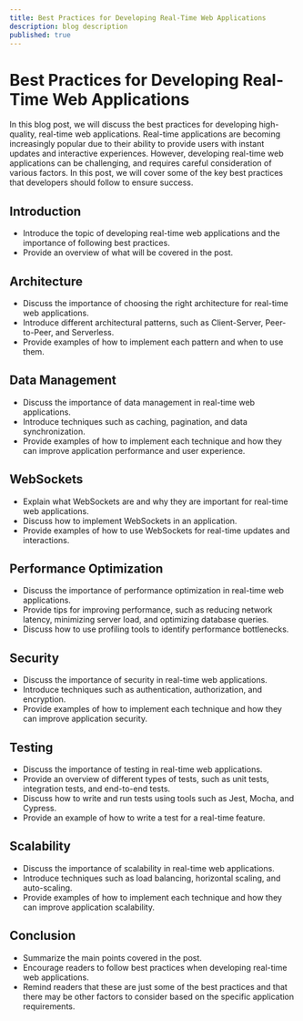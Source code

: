 ```yaml
---
title: Best Practices for Developing Real-Time Web Applications
description: blog description
published: true
---
```


# Best Practices for Developing Real-Time Web Applications

In this blog post, we will discuss the best practices for developing high-quality, real-time web applications. Real-time applications are becoming increasingly popular due to their ability to provide users with instant updates and interactive experiences. However, developing real-time web applications can be challenging, and requires careful consideration of various factors. In this post, we will cover some of the key best practices that developers should follow to ensure success.

Introduction
------------

-   Introduce the topic of developing real-time web applications and the importance of following best practices.
-   Provide an overview of what will be covered in the post.

Architecture
------------

-   Discuss the importance of choosing the right architecture for real-time web applications.
-   Introduce different architectural patterns, such as Client-Server, Peer-to-Peer, and Serverless.
-   Provide examples of how to implement each pattern and when to use them.

Data Management
---------------

-   Discuss the importance of data management in real-time web applications.
-   Introduce techniques such as caching, pagination, and data synchronization.
-   Provide examples of how to implement each technique and how they can improve application performance and user experience.

WebSockets
----------

-   Explain what WebSockets are and why they are important for real-time web applications.
-   Discuss how to implement WebSockets in an application.
-   Provide examples of how to use WebSockets for real-time updates and interactions.

Performance Optimization
------------------------

-   Discuss the importance of performance optimization in real-time web applications.
-   Provide tips for improving performance, such as reducing network latency, minimizing server load, and optimizing database queries.
-   Discuss how to use profiling tools to identify performance bottlenecks.

Security
--------

-   Discuss the importance of security in real-time web applications.
-   Introduce techniques such as authentication, authorization, and encryption.
-   Provide examples of how to implement each technique and how they can improve application security.

Testing
-------

-   Discuss the importance of testing in real-time web applications.
-   Provide an overview of different types of tests, such as unit tests, integration tests, and end-to-end tests.
-   Discuss how to write and run tests using tools such as Jest, Mocha, and Cypress.
-   Provide an example of how to write a test for a real-time feature.

Scalability
-----------

-   Discuss the importance of scalability in real-time web applications.
-   Introduce techniques such as load balancing, horizontal scaling, and auto-scaling.
-   Provide examples of how to implement each technique and how they can improve application scalability.

Conclusion
----------

-   Summarize the main points covered in the post.
-   Encourage readers to follow best practices when developing real-time web applications.
-   Remind readers that these are just some of the best practices and that there may be other factors to consider based on the specific application requirements.
